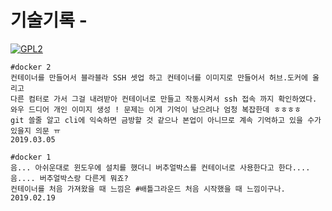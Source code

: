 # 기술기록 - 

[![GPL2](https://img.shields.io/badge/license-GPL2-yellowgreen.svg)](https://github.com/parkkw09/parkSync/edit/master/LICENSE)

```
#docker 2
컨테이너를 만들어서 블라블라 SSH 셋업 하고 컨테이너를 이미지로 만들어서 허브.도커에 올리고
다른 컴터로 가서 그걸 내려받아 컨테이너로 만들고 작동시켜서 ssh 접속 까지 확인하였다.
와우 드디어 개인 이미지 생성 ! 문제는 이게 기억이 남으려나 엄청 복잡한데 ㅎㅎㅎㅎ
git 쓸줄 알고 cli에 익숙하면 금방할 것 같으나 본업이 아니므로 계속 기억하고 있을 수가 있을지 의문 ㅠ
2019.03.05
```

```
#docker 1
음... 아쉬운대로 윈도우에 설치를 했더니 버추얼박스를 컨테이너로 사용한다고 한다....
음.... 버추얼박스랑 다른게 뭐죠?
컨테이너를 처음 가져왔을 때 느낌은 #배틀그라운드 처음 시작했을 때 느낌이구나.
2019.02.19
```
